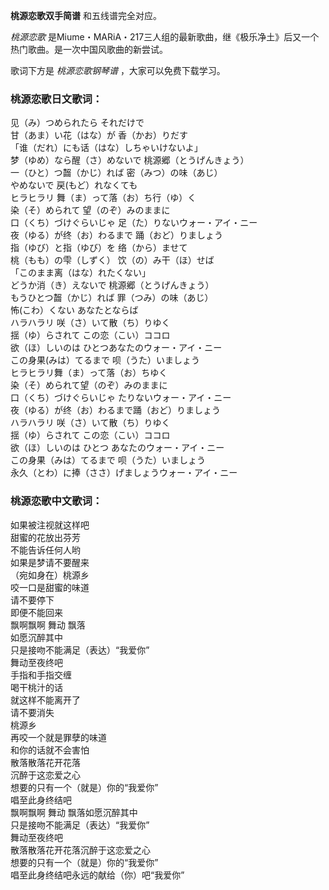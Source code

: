 

**桃源恋歌双手简谱** 和五线谱完全对应。

_桃源恋歌_ 是Miume・MARiA・217三人组的最新歌曲，继《极乐净土》后又一个热门歌曲。是一次中国风歌曲的新尝试。

歌词下方是 _桃源恋歌钢琴谱_ ，大家可以免费下载学习。

### 桃源恋歌日文歌词：

见（み）つめられたら それだけで  
甘（あま）い花（はな）が 香（かお）りだす  
「谁（だれ）にも话（はな）しちゃいけないよ」  
梦（ゆめ）なら醒（さ）めないで 桃源郷（とうげんきょう）  
一（ひと）つ齧（かじ）れば 密（みつ）の味（あじ）  
やめないで 戻(もど）れなくても  
ヒラヒラリ 舞（ま）って落（お）ち行（ゆ）く  
染（そ）められて 望（のぞ）みのままに  
口（くち）づけぐらいじゃ 足（た）りないウォー・アイ・ニー  
夜（ゆる）が终（お）わるまで 踊（おど）りましょう  
指（ゆび）と指（ゆび）を 络（から）ませて  
桃（もも）の雫（しずく） 饮（の）み干（ほ）せば  
「このまま离（はな）れたくない」  
どうか消（き）えないで 桃源郷（とうげんきょう）  
もうひとつ齧（かじ）れば 罪（つみ）の味（あじ）  
怖(こわ）くない あなたとならば  
ハラハラリ 咲（さ）いて散（ち）りゆく  
揺（ゆ）らされて この恋（こい）ココロ  
欲（ほ）しいのは ひとつあなたのウォー・アイ・ニー  
この身果(みは）てるまで 呗（うた）いましょう  
ヒラヒラリ舞（ま）って落（お）ちゆく  
染（そ）められて望（のぞ）みのままに  
口（くち）づけぐらいじゃ たりないウォー・アイ・ニー  
夜（ゆる）が终（お）わるまで踊（おど）りましょう  
ハラハラリ 咲（さ）いて散（ち）りゆく  
揺（ゆ）らされて この恋（こい）ココロ  
欲（ほ）しいのは ひとつ あなたのウォー・アイ・ニー  
この身果（みは）てるまで 呗（うた）いましょう  
永久（とわ）に捧（ささ）げましょうウォー・アイ・ニー

### 桃源恋歌中文歌词：

如果被注视就这样吧  
甜蜜的花放出芬芳  
不能告诉任何人哟  
如果是梦请不要醒来  
（宛如身在）桃源乡  
咬一口是甜蜜的味道  
请不要停下  
即便不能回来  
飘啊飘啊 舞动 飘落  
如愿沉醉其中  
只是接吻不能满足（表达）“我爱你”  
舞动至夜终吧  
手指和手指交缠  
喝干桃汁的话  
就这样不能离开了  
请不要消失  
桃源乡  
再咬一个就是罪孽的味道  
和你的话就不会害怕  
散落散落花开花落  
沉醉于这恋爱之心  
想要的只有一个（就是）你的“我爱你”  
唱至此身终结吧  
飘啊飘啊 舞动 飘落如愿沉醉其中  
只是接吻不能满足（表达）“我爱你”  
舞动至夜终吧  
散落散落花开花落沉醉于这恋爱之心  
想要的只有一个（就是）你的“我爱你”  
唱至此身终结吧永远的献给（你）吧“我爱你”

